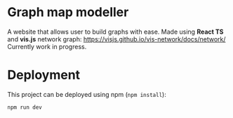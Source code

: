 # Graph map modeller

A website that allows user to build graphs with ease. Made using **React TS** and **vis.js** network graph:
https://visjs.github.io/vis-network/docs/network/
Currently work in progress. 

# Deployment

This project can be deployed using npm (`npm install`):

```
npm run dev
```
